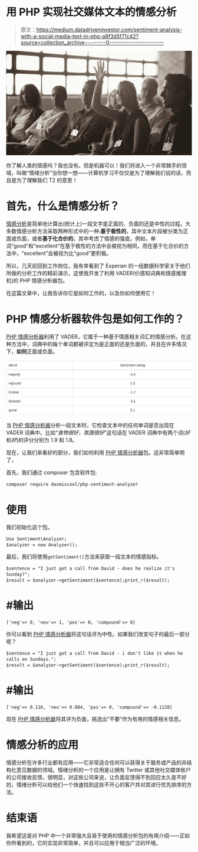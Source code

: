 # 用 PHP 实现社交媒体文本的情感分析

> 原文：<https://medium.datadriveninvestor.com/sentiment-analysis-with-a-social-media-text-in-php-a8f3d5f71c42?source=collection_archive---------0----------------------->

![](img/51a6a863e10d88e922aa89a74d4bba73.png)

你了解人类的情感吗？我也没有。但是机器可以！我们将进入一个非常棘手的领域，叫做“情绪分析”当你想一想——计算机学习不仅仅是为了理解我们说的话，而且是为了理解我们 T2 的意思！

# 首先，什么是情感分析？

[情感分析](https://en.wikipedia.org/wiki/Sentiment_analysis)是简单地计算出(统计上)一段文字是正面的、负面的还是中性的过程。大多数情感分析方法采取两种形式中的一种:**基于极性的**，其中文本片段被分类为正面或负面，或者**基于化合价的**，其中考虑了情感的强度。例如，单词“good”和“excellent”在基于极性的方法中会被视为相同，而在基于化合价的方法中，“excellent”会被视为比“good”更积极。

所以，几天前回到工作岗位，我有幸看到了 Experian 的一组数据科学家关于他们所做的分析工作的精彩演示，这使我开发了利用 VADER(价感知词典和情感推理机)的 PHP 情感分析器包。

在这篇文章中，让我告诉你它是如何工作的，以及你如何使用它！

# PHP 情感分析器软件包是如何工作的？

[PHP 情感分析器](https://github.com/davmixcool/php-sentiment-analyzer)利用了 VADER，它属于一种基于情感相关词汇的情感分析。在这种方法中，词典中的每个单词都被评定为是正面的还是负面的，并且在许多情况下，**如何**正面或负面。

![](img/cc0e6e863fcb91a1691f137ae51c4136.png)

当 [PHP 情感分析器](https://github.com/davmixcool/php-sentiment-analyzer)分析一段文本时，它检查文本中的任何单词是否出现在 VADER 词典中。比如“*食物很好，氛围很好*”这句话在 VADER 词典中有两个词(*好*和*好*)的评分分别为 1.9 和 1.8。

现在，让我们来看好的部分，我们如何利用 [PHP 情感分析器](https://github.com/davmixcool/php-sentiment-analyzer)包。这非常简单明了，

首先，我们通过 composer 包含软件包:

```
composer require davmixcool/php-sentiment-analyzer
```

# 使用

我们初始化这个包。

```
Use Sentiment\Analyzer;
$analyzer = new Analyzer();
```

最后，我们将使用`getSentiment()`方法来获取一段文本的情感指标。

```
$sentence = "I just got a call from David - does he realize it's Sunday?";
$result = $analyzer->getSentiment($sentence);print_r($result);
```

# #输出

```
['neg'=> 0, 'neu'=> 1, 'pos'=> 0, 'compound'=> 0]
```

你可以看到 [PHP 情感分析器](https://github.com/davmixcool/php-sentiment-analyzer)将这句话评为中性。如果我们改变句子的最后一部分呢？

```
$sentence = "I just got a call from David - i don't like it when he calls on Sundays.";
$result = $analyzer->getSentiment($sentence);print_r($result);
```

# #输出

```
['neg'=> 0.116, 'neu'=> 0.884, 'pos'=> 0, 'compound'=> -0.1128]
```

现在 [PHP 情感分析器](https://github.com/davmixcool/php-sentiment-analyzer)将其评为负面，挑选出“不要”作为有用的情感相关信息。

# 情感分析的应用

情感分析在许多行业都有应用——它非常适合任何可以获得关于服务或产品的非结构化意见数据的领域。情绪分析的一个应用是让拥有 Twitter 或其他社交媒体账户的公司接收反馈。很明显，对这些公司来说，让负面反馈得不到回应太久是不好的，情绪分析可以给他们一个快速找到这些不开心的客户并对其进行优先排序的方法。

# 结束语

我希望这是对 PHP 中一个非常强大且易于使用的情感分析包的有用介绍——正如你所看到的，它的实现非常简单，并且可以应用于相当广泛的环境。